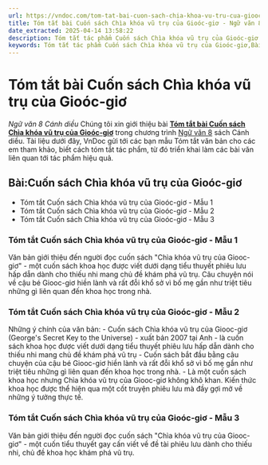 ```yaml
---
url: https://vndoc.com/tom-tat-bai-cuon-sach-chia-khoa-vu-tru-cua-giooc-gio-331605
title: Tóm tắt bài Cuốn sách Chìa khóa vũ trụ của Gioóc-giơ - Ngữ văn 8 Cánh diều - VnDoc.com
date_extracted: 2025-04-14 13:58:22
description: Tóm tắt tác phẩm Cuốn sách Chìa khóa vũ trụ của Gioóc-giơ sách Cánh diều giúp quý thầy cô giáo và các bạn học sinh có thêm tài liệu tham khảo.
keywords: Tóm tắt tác phẩm Cuốn sách Chìa khóa vũ trụ của Gioóc-giơ,Bài Cuốn sách Chìa khóa vũ trụ của Gioóc-giơ,tóm tắt Cuốn sách Chìa khóa vũ trụ của Gioóc-giơ,Tóm tắt văn bản Cuốn sách Chìa khóa vũ trụ của Gioóc-giơ,học tốt ngữ văn lớp 8,ngữ văn 8,ngữ văn 8 Cánh diều,ngữ văn lớp 8,văn 8 Cánh diều,tóm tắt ngữ văn 8 CD
---
```


# Tóm tắt bài Cuốn sách Chìa khóa vũ trụ của Gioóc-giơ
 _Ngữ văn 8 Cánh diều_
Chúng tôi xin giới thiệu bài [**Tóm tắt bài Cuốn sách Chìa khóa vũ trụ của Gioóc-giơ**](<https://vndoc.com/tom-tat-bai-cuon-sach-chia-khoa-vu-tru-cua-giooc-gio-331605>) trong chương trình [Ngữ văn 8](<https://vndoc.com/ngu-van-lop8>) sách Cánh diều. Tài liệu dưới đây, VnDoc gửi tới các bạn mẫu Tóm tắt văn bản cho các em tham khảo, biết cách tóm tắt tác phẩm, từ đó triển khai làm các bài văn liên quan tới tác phẩm hiệu quả.
## Bài:**Cuốn sách Chìa khóa vũ trụ của Gioóc-giơ**
  * Tóm tắt Cuốn sách Chìa khóa vũ trụ của Gioóc-giơ - Mẫu 1
  * Tóm tắt Cuốn sách Chìa khóa vũ trụ của Gioóc-giơ - Mẫu 2
  * Tóm tắt Cuốn sách Chìa khóa vũ trụ của Gioóc-giơ - Mẫu 3

### **Tóm tắt Cuốn sách Chìa khóa vũ trụ của Gioóc-giơ - Mẫu 1**
Văn bản giới thiệu đến người đọc cuốn sách "Chìa khóa vũ trụ của Giooc-giơ" - một cuốn sách khoa học được viết dưới dạng tiểu thuyết phiêu lưu hấp dẫn dành cho thiếu nhi mang chủ đề khám phá vũ trụ. Câu chuyện nói về cậu bé Giooc-giơ hiền lành và rất đỗi khổ sở vì bố mẹ gần như triệt tiêu những gì liên quan đến khoa học trong nhà.
### **Tóm tắt Cuốn sách Chìa khóa vũ trụ của Gioóc-giơ - Mẫu 2**
Những ý chính của văn bản:
\- Cuốn sách Chìa khóa vũ trụ của Giooc-giơ \(George's Secret Key to the Universe\) - xuất bản 2007 tại Anh - là cuốn sách khoa học được viết dưới dạng tiểu thuyết phiêu lưu hấp dẫn dành cho thiếu nhi mang chủ đề khám phá vũ trụ
\- Cuốn sách bắt đầu bằng câu chuyện của cậu bé Giooc-giơ hiền lành và rất đỗi khổ sở vì bố mẹ gần như triệt tiêu những gì liên quan đến khoa học trong nhà.
\- Là một cuốn sách khoa học nhưng Chìa khóa vũ trụ của Giooc-giơ không khô khan. Kiến thức khoa học được thể hiện qua một cốt truyện phiêu lưu mà đầy gợi mở về những ý tưởng thực tế.
### **Tóm tắt Cuốn sách Chìa khóa vũ trụ của Gioóc-giơ - Mẫu 3**
Văn bản giới thiệu đến người đọc cuốn sách "Chìa khóa vũ trụ của Giooc-giơ" - một cuốn tiểu thuyết gay cấn viết về đề tài phiêu lưu dành cho thiếu nhi, chủ đề khoa học khám phá vũ trụ.
